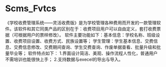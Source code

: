 # Scms_Fvtcs
 《学校收费管理系统——灵活收费版》是为学校管理各种费用而开发的一款管理软件。该软件和其它同类产品的区别在于：收费项目用户可以自由定义，套打收费票据（可根据用户的票样修改）。 软件主要功能如下：基本信息：学校名称、班级设置、收费项目设置、收费方式、民族设置等； 学生管理：学生基本信息、交费信息、交费信息修改、交费期间查询、学生交费查询、作废单据查看、批量升级和批量毕业等； 软件特点如下： 1.界面设计简洁、美观、操作流程人性化，普通用户不需培训也能很快上手； 2.支持数据与execel的导出与导入。
